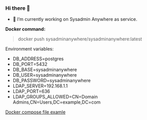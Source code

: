 ### Hi there 👋
- 🔭 I’m currently working on Sysadmin Anywhere as service.

**Docker command:**
> docker push sysadminanywhere/sysadminanywhere:latest

Environment variables:
- DB_ADDRESS=postgres
- DB_PORT=5432
- DB_BASE=sysadminanywhere
- DB_USER=sysadminanywhere
- DB_PASSWORD=sysadminanywhere
- LDAP_SERVER=192.168.1.1
- LDAP_PORT=636
- LDAP_GROUPS_ALLOWED=CN=Domain Admins,CN=Users,DC=example,DC=com

[Docker compose file examle](docker/docker-compose.yml)

<!--
**sysadminanywhere/sysadminanywhere** is a ✨ _special_ ✨ repository because its `README.md` (this file) appears on your GitHub profile.

Here are some ideas to get you started:

- 🔭 I’m currently working on ...
- 🌱 I’m currently learning ...
- 👯 I’m looking to collaborate on ...
- 🤔 I’m looking for help with ...
- 💬 Ask me about ...
- 📫 How to reach me: ...
- 😄 Pronouns: ...
- ⚡ Fun fact: ...
-->
